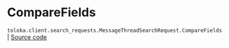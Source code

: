 # CompareFields
`toloka.client.search_requests.MessageThreadSearchRequest.CompareFields` | [Source code](https://github.com/Toloka/toloka-kit/blob/v1.2.2/src/client/search_requests.py#L813)

